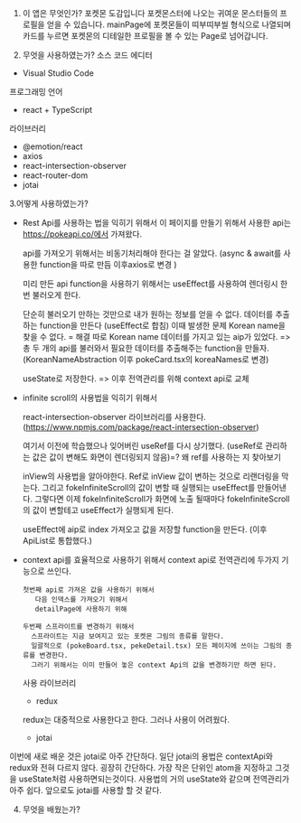 1. 이 앱은 무엇인가?
 포켓몬 도감입니다
 포켓몬스터에 나오는 귀여운 몬스터들의 프로필을 얻을 수 있습니다. 
 mainPage에 포켓몬들이 띠부띠부씰 형식으로 나열되며 카드를 누르면 포켓몬의 디테일한 프로필을 볼 수 있는 Page로 넘어갑니다.

3. 무엇을 사용하였는가?
 소스 코드 에디터 
 - Visual Studio Code
 
 프로그래밍 언어 
 - react + TypeScript
 
 라이브러리 
 - @emotion/react
 - axios
 - react-intersection-observer
 - react-router-dom
 - jotai



3.어떻게 사용하였는가?


- Rest Api를 사용하는 법을 익히기 위해서
    이 페이지를 만들기 위해서 사용한 api는 https://pokeapi.co/에서 가져왔다. 
    
    api를 가져오기 위해서는 비동기처리해야 한다는 걸 알았다. (async & await를 사용한 function을 따로 만듬 이후axios로 변경 ) 
    
    미리 만든 api function을 사용하기 위해서는 useEffect를 사용하여 렌더링시 한번 불러오게 한다.
    
    단순히 불러오기 만하는 것만으로 내가 원하는 정보를 얻을 수 없다. 데이터를 추출하는 function을 만든다 (useEffect로 합침)
       이때 발생한 문제 Korean name을 찾을 수 없다. 
       = 해결 따로 Korean name 데이터를 가지고 있는 aip가 있었다. => 총 두 개의 api를 불러와서 필요한 데이터를 추출해주는 function을 만들자.(KoreanNameAbstraction 이후 pokeCard.tsx의 koreaNames로 변경)
    
    useState로 저장한다. => 이후 전역관리를 위해 context api로 교체



- infinite scroll의 사용법을 익히기 위해서 
    
    react-intersection-observer 라이브러리를 사용한다.(https://www.npmjs.com/package/react-intersection-observer)
    
    여기서 이전에 학습했으나 잊어버린 useRef를 다시 상기했다. (useRef로 관리하는 값은 값이 변해도 화면이 렌더링되지 않음)=? 왜 ref를 사용하는 지 찾아보기
    
    inView의 사용법을 알아야한다.
      Ref로 inView 값이 변하는 것으로 리랜더링을 막는다. 그리고 fokeInfiniteScroll의 값이 변할 때 실행되는 useEffect를 만들어낸다. 
      그렇다면 이제 fokeInfiniteScroll가 화면에 노출 될때마다 fokeInfiniteScroll의 값이 변할테고 useEffect가  실행되게 된다. 
    
    useEffect에 aip로 index 가져오고 값을 저장할 function을 만든다. (이후 ApiList로 통합했다.)

 
- context api를 효율적으로 사용하기 위해서 
    context api로 전역관리에 두가지 기능으로 쓰인다. 
    
      첫번째 api로 가져온 값을 사용하기 위해서 
         다음 인덱스를 가져오기 위해서
         detailPage에 사용하기 위해
    
      두번째 스프라이트를 변경하기 위해서
        스프라이트는 지금 보여지고 있는 포켓몬 그림의 종류를 말한다. 
        일괄적으로 (pokeBoard.tsx, pekeDetail.tsx) 모든 페이지에 쓰이는 그림의 종류를 변경한다. 
        그러기 위해서는 이미 만들어 놓은 context Api의 값을 변경하기만 하면 된다.
        
        
    사용 라이브러리
    - redux
    
     redux는 대중적으로 사용한다고 한다. 그러나 사용이 어려웠다. 
     
     
    - jotai
       

 이번에 새로 배운 것은  jotai로 아주 간단하다. 
 일단 jotai의 용법은 contextApi와 redux와 전혀 다르지 않다. 굉장히 간단하다. 가장 작은 단위인 atom을 지정하고 그것을 useState처럼 사용하면되는것이다.
 사용법의 거의 useState와 같으며 전역관리가 아주 쉽다. 
 앞으로도 jotai를 사용할 할 것 같다. 


4. 무엇을 배웠는가? 
